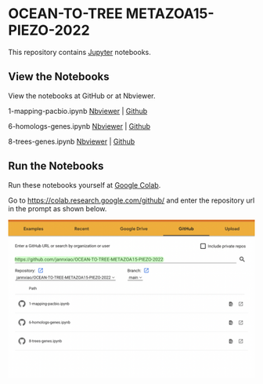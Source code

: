 # OCEAN-TO-TREE METAZOA15-PIEZO-2022

This repository contains [Jupyter](http://jupyter.org/) notebooks.

## View the Notebooks

View the notebooks at GitHub or at Nbviewer.

1-mapping-pacbio.ipynb    [Nbviewer](https://nbviewer.org/github/jannxiao/OCEAN-TO-TREE-METAZOA15-PIEZO-2022/blob/main/1-mapping-pacbio.ipynb) | [Github](https://github.com/jannxiao/OCEAN-TO-TREE-METAZOA15-PIEZO-2022/blob/main/1-mapping-pacbio.ipynb) 

6-homologs-genes.ipynb    [Nbviewer](https://nbviewer.org/github/jannxiao/OCEAN-TO-TREE-METAZOA15-PIEZO-2022/blob/main/6-homologs-genes.ipynb) | [Github](https://github.com/jannxiao/OCEAN-TO-TREE-METAZOA15-PIEZO-2022/blob/main/6-homologs-genes.ipynb) 

8-trees-genes.ipynb    [Nbviewer](https://nbviewer.org/github/jannxiao/OCEAN-TO-TREE-METAZOA15-PIEZO-2022/blob/main/8-trees-genes.ipynb) | [Github](https://github.com/jannxiao/OCEAN-TO-TREE-METAZOA15-PIEZO-2022/blob/main/8-trees-genes.ipynb) 

## Run the Notebooks

Run these notebooks yourself at [Google Colab](https://colab.research.google.com/).

Go to https://colab.research.google.com/github/ and enter the repository url in the prompt as shown below.

![image](https://github.com/jannxiao/OCEAN-TO-TREE-METAZOA15-PIEZO-2022/blob/main/colab-github-example.jpg)

